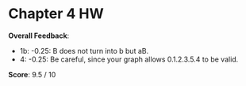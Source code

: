 # Chapter 4 HW

**Overall Feedback**:

- 1b: -0.25: B does not turn into b but aB.
- 4: -0.25: Be careful, since your graph allows 0.1.2.3.5.4 to be valid.

**Score**: 9.5 / 10
